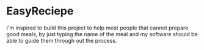# EasyReciepe
I'm inspired to build this project to help most people that cannot prepare good meals, by just typing the name of the meal and my software should be able to guide them through out the process.
